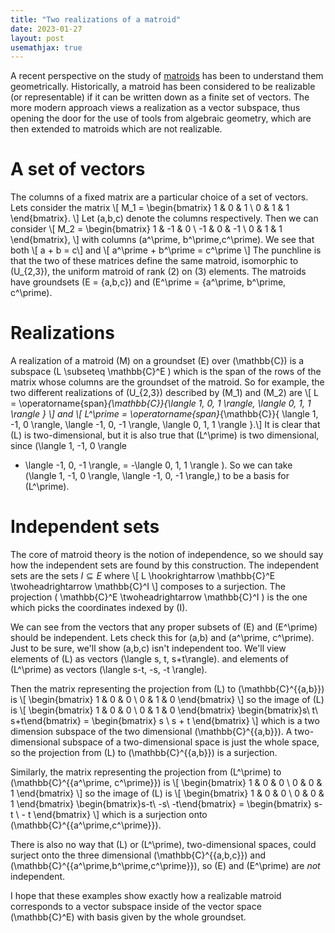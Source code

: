 ```yaml
---
title: "Two realizations of a matroid"
date: 2023-01-27
layout: post
usemathjax: true
---
```


A recent perspective on the study of [matroids](https://en.wikipedia.org/wiki/Matroid)
has been to understand them geometrically. Historically,
a matroid has been considered to be realizable (or representable)
if it can be written down as a finite set of vectors.
The more modern approach views a realization as a vector subspace,
thus opening the door for the use of tools from algebraic geometry,
which are then extended to matroids which are not realizable.

# A set of vectors

The columns of a fixed matrix are a particular choice of a set of vectors.
Lets consider the matrix
\\[ M_1 = \begin{bmatrix} 1 & 0 & 1 \\ 0 & 1 & 1 \end{bmatrix}. \\]
Let \(a,b,c\) denote the columns respectively.
Then we can consider
\\[ M_2 = \begin{bmatrix} 
 1 &  -1 & 0 \\ 
-1 &  0  & -1 \\
 0 &  1  &  1
 \end{bmatrix}, \\]
with columns \(a^\prime, b^\prime,c^\prime\).
We see that both
\\[ a + b = c\\]
and
\\[ a^\prime + b^\prime = c^\prime \\]
The punchline is that the two of these matrices
define the same matroid, isomorphic to \(U_{2,3}\),
the uniform matroid of rank \(2\) on \(3\) elements.
The matroids have groundsets \(E = \{a,b,c\}\) and 
\(E^\prime = \{a^\prime, b^\prime, c^\prime\).

# Realizations

A realization of a matroid \(M\) on a groundset \(E\) over \(\mathbb{C}\)
is a subspace \(L \subseteq \mathbb{C}^E \) which is the
span of the rows of the matrix whose columns are the groundset of 
the matroid.
So for example, the two different realizations of \(U_{2,3}\)
described by \(M_1\) and \(M_2\) are
\\[ L = \operatorname{span}_{\mathbb{C}}\{\langle 1, 0, 1 \rangle, \langle 0, 1, 1 \rangle \} \\]
and
\\[ L^\prime = \operatorname{span}_{\mathbb{C}}\{
\langle 1, -1, 0 \rangle,
\langle -1, 0, -1 \rangle,
\langle 0, 1, 1 \rangle \}.\\]
It is clear that \(L\) is two-dimensional, but it is also true that \(L^\prime\)
is two dimensional, since \(\langle 1, -1, 0 \rangle
+ \langle -1, 0, -1 \rangle,
= -\langle 0, 1, 1 \rangle \).
So we can take \(\langle 1, -1, 0 \rangle, \langle -1, 0, -1 \rangle,\) to be a basis for \(L^\prime\).

# Independent sets

The core of matroid theory is the notion of independence, so we should say how
the independent sets are found by this construction. The independent sets are
the sets $I \subseteq E$ where 
\\[ L \hookrightarrow \mathbb{C}^E \twoheadrightarrow \mathbb{C}^I \\]
composes to a surjection. The projection \( \mathbb{C}^E \twoheadrightarrow \mathbb{C}^I \)
is the one which picks the coordinates indexed by \(I\).

We can see from the vectors that any proper subsets of \(E\) and
\(E^\prime\) should be independent. Lets check this for \(a,b\) and \(a^\prime, c^\prime\).
Just to be sure, we'll show \(a,b,c\) isn't independent too.
We'll view elements of \(L\)
as vectors \(\langle s, t, s+t\rangle\).
and elements of \(L^\prime\) as vectors \(\langle s-t, -s, -t \rangle\).

Then the matrix representing the projection from \(L\) to \(\mathbb{C}^{\{a,b\}}\)
is
\\[ \begin{bmatrix} 1 & 0 & 0 \\ 0 & 1 & 0 \end{bmatrix} \\]
so the image of \(L\) is
\\[ \begin{bmatrix} 1 & 0 & 0 \\ 0 & 1 & 0 \end{bmatrix} \begin{bmatrix}s\\ t\\ s+t\end{bmatrix}
= \begin{bmatrix} s \\ s + t \end{bmatrix}
\\]
which is a two dimension subspace of the two dimensional \(\mathbb{C}^{\{a,b\}}\).
A two-dimensional subspace of a two-dimensional space is just the whole space,
so the projection from \(L\) to \(\mathbb{C}^{\{a,b\}}\)
is a surjection.

Similarly, the matrix representing the projection from \(L^\prime\) to \(\mathbb{C}^{\{a^\prime, c^\prime\}}\)
is
\\[ \begin{bmatrix} 1 & 0 & 0 \\ 0 & 0 & 1 \end{bmatrix} \\]
so the image of \(L\) is
\\[ \begin{bmatrix} 1 & 0 & 0 \\ 0 & 0 & 1 \end{bmatrix} \begin{bmatrix}s-t\\ -s\\ -t\end{bmatrix}
= \begin{bmatrix} s-t \\ - t \end{bmatrix}
\\]
which is a surjection onto \(\mathbb{C}^{\{a^\prime,c^\prime\}}\).

There is also no way that \(L\) or \(L^\prime\), two-dimensional spaces,
could surject onto the three dimensional \(\mathbb{C}^{\{a,b,c\}}\)
and \(\mathbb{C}^{\{a^\prime,b^\prime,c^\prime\}}\), so \(E\) and \(E^\prime\)
are *not* independent.

I hope that these examples show exactly how a realizable matroid corresponds
to a vector subspace inside of the vector space \(\mathbb{C}^E\) with basis
given by the whole groundset.
